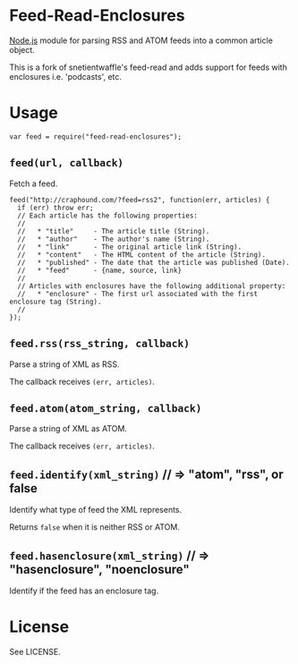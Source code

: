 # Feed-Read-Enclosures

[Node.js](http://nodejs.org/) module for parsing RSS and ATOM feeds into
a common article object.

This is a fork of snetientwaffle's feed-read and adds support for feeds with enclosures i.e. 'podcasts', etc.

# Usage

    var feed = require("feed-read-enclosures");

## `feed(url, callback)`
Fetch a feed.

    feed("http://craphound.com/?feed=rss2", function(err, articles) {
      if (err) throw err;
      // Each article has the following properties:
      // 
      //   * "title"     - The article title (String).
      //   * "author"    - The author's name (String).
      //   * "link"      - The original article link (String).
      //   * "content"   - The HTML content of the article (String).
      //   * "published" - The date that the article was published (Date).
      //   * "feed"      - {name, source, link}
      //
      // Articles with enclosures have the following additional property:
      //   * "enclosure" - The first url associated with the first enclosure tag (String).
      // 
    });

## `feed.rss(rss_string, callback)`
Parse a string of XML as RSS.

The callback receives `(err, articles)`.

## `feed.atom(atom_string, callback)`
Parse a string of XML as ATOM.

The callback receives `(err, articles)`.

## `feed.identify(xml_string)` // => "atom", "rss", or false
Identify what type of feed the XML represents.

Returns `false` when it is neither RSS or ATOM.

## `feed.hasenclosure(xml_string)` // => "hasenclosure", "noenclosure"
Identify if the feed has an enclosure tag.

# License
See LICENSE.

